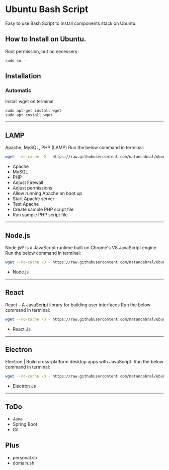 # Ubuntu Bash Script 
Easy to use Bash Script to Install components stack on Ubuntu. 
## How to Install on Ubuntu.

Root permission, but no necessery:

```
sudo su --
```

## Installation

### Automatic

Install wget on terminal

```
sudo apt-get install wget
sudo apt install wget
```

---

## LAMP
Apache, MySQL, PHP (LAMP)
Run the below command in terminal:
```bash
wget --no-cache -O - https://raw.githubusercontent.com/natancabral/ubuntu-bash-script-config/main/lamp.sh | bash
```

* Apache
* MySQL
* PHP
* Adjust Firewall
* Adjust permissions
* Allow running Apache on boot up
* Start Apache server
* Test Apache
* Create sample PHP script file
* Run sample PHP script file

---

## Node.js
Node.js® is a JavaScript runtime built on Chrome's V8 JavaScript engine.
Run the below command in terminal:
```bash
wget --no-cache -O - https://raw.githubusercontent.com/natancabral/ubuntu-bash-script-config/main/nodejs.sh | bash
```

* Node.js

---

## React
React – A JavaScript library for building user interfaces
Run the below command in terminal:
```bash
wget --no-cache -O - https://raw.githubusercontent.com/natancabral/ubuntu-bash-script-config/main/reactjs.sh | bash
```

* React Js

---

## Electron
Electron | Build cross-platform desktop apps with JavaScript.
Run the below command in terminal:
```bash
wget --no-cache -O - https://raw.githubusercontent.com/natancabral/ubuntu-bash-script-config/main/electronjs.sh | bash
```

* Electron Js

---

## ToDo
* Java
* Spring Boot
* Git


## Plus
* personal.sh
* domain.sh



